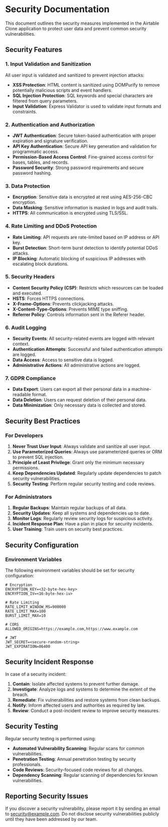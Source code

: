 # Security Documentation

This document outlines the security measures implemented in the Airtable Clone application to protect user data and prevent common security vulnerabilities.

## Security Features

### 1. Input Validation and Sanitization

All user input is validated and sanitized to prevent injection attacks:

- **XSS Protection**: HTML content is sanitized using DOMPurify to remove potentially malicious scripts and event handlers.
- **SQL Injection Protection**: SQL keywords and special characters are filtered from query parameters.
- **Input Validation**: Express Validator is used to validate input formats and constraints.

### 2. Authentication and Authorization

- **JWT Authentication**: Secure token-based authentication with proper expiration and signature verification.
- **API Key Authentication**: Secure API key generation and validation for programmatic access.
- **Permission-Based Access Control**: Fine-grained access control for bases, tables, and records.
- **Password Security**: Strong password requirements and secure password hashing.

### 3. Data Protection

- **Encryption**: Sensitive data is encrypted at rest using AES-256-CBC encryption.
- **Data Masking**: Sensitive information is masked in logs and audit trails.
- **HTTPS**: All communication is encrypted using TLS/SSL.

### 4. Rate Limiting and DDoS Protection

- **Rate Limiting**: API requests are rate-limited based on IP address or API key.
- **Burst Detection**: Short-term burst detection to identify potential DDoS attacks.
- **IP Blocking**: Automatic blocking of suspicious IP addresses with escalating block durations.

### 5. Security Headers

- **Content Security Policy (CSP)**: Restricts which resources can be loaded and executed.
- **HSTS**: Forces HTTPS connections.
- **X-Frame-Options**: Prevents clickjacking attacks.
- **X-Content-Type-Options**: Prevents MIME type sniffing.
- **Referrer Policy**: Controls information sent in the Referer header.

### 6. Audit Logging

- **Security Events**: All security-related events are logged with relevant context.
- **Authentication Attempts**: Successful and failed authentication attempts are logged.
- **Data Access**: Access to sensitive data is logged.
- **Administrative Actions**: All administrative actions are logged.

### 7. GDPR Compliance

- **Data Export**: Users can export all their personal data in a machine-readable format.
- **Data Deletion**: Users can request deletion of their personal data.
- **Data Minimization**: Only necessary data is collected and stored.

## Security Best Practices

### For Developers

1. **Never Trust User Input**: Always validate and sanitize all user input.
2. **Use Parameterized Queries**: Always use parameterized queries or ORM to prevent SQL injection.
3. **Principle of Least Privilege**: Grant only the minimum necessary permissions.
4. **Keep Dependencies Updated**: Regularly update dependencies to patch security vulnerabilities.
5. **Security Testing**: Perform regular security testing and code reviews.

### For Administrators

1. **Regular Backups**: Maintain regular backups of all data.
2. **Security Updates**: Keep all systems and dependencies up to date.
3. **Monitor Logs**: Regularly review security logs for suspicious activity.
4. **Incident Response Plan**: Have a plan in place for security incidents.
5. **User Training**: Train users on security best practices.

## Security Configuration

### Environment Variables

The following environment variables should be set for security configuration:

```
# Encryption
ENCRYPTION_KEY=<32-byte-hex-key>
ENCRYPTION_IV=<16-byte-hex-iv>

# Rate Limiting
RATE_LIMIT_WINDOW_MS=900000
RATE_LIMIT_MAX=100
BURST_LIMIT_MAX=10

# CORS
ALLOWED_ORIGINS=https://example.com,https://www.example.com

# JWT
JWT_SECRET=<secure-random-string>
JWT_EXPIRATION=86400
```

## Security Incident Response

In case of a security incident:

1. **Contain**: Isolate affected systems to prevent further damage.
2. **Investigate**: Analyze logs and systems to determine the extent of the breach.
3. **Remediate**: Fix vulnerabilities and restore systems from clean backups.
4. **Notify**: Inform affected users and authorities as required by law.
5. **Review**: Conduct a post-incident review to improve security measures.

## Security Testing

Regular security testing is performed using:

- **Automated Vulnerability Scanning**: Regular scans for common vulnerabilities.
- **Penetration Testing**: Annual penetration testing by security professionals.
- **Code Reviews**: Security-focused code reviews for all changes.
- **Dependency Scanning**: Regular scanning of dependencies for known vulnerabilities.

## Reporting Security Issues

If you discover a security vulnerability, please report it by sending an email to security@example.com. Do not disclose security vulnerabilities publicly until they have been addressed by our team.